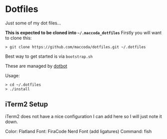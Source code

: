 # Dotfiles

Just some of my dot files...

**This is expected to be cloned into `~/.maccoda_dotfiles`**
Firstly you will want to clone this:

```shell
> git clone https://github.com/maccoda/dotfiles.git ~/.dotfiles
```

Best way to get started is via `bootstrap.sh`

These are managed by [dotbot](https://github.com/anishathalye/dotbot)

Usage:

```shell
> cd ~/.dotfiles
> ./install
```

## iTerm2 Setup

iTerm2 does not have a nice configuration I can add here so I will just note it
down.

Color: Flatland
Font: FiraCode Nerd Font (add ligatures)
Command: fish

